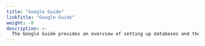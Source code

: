 ```yaml
---
title: "Google Guide"
linkTitle: "Google Guide"
weight: -8
description: >-
  The Google Guide provides an overview of setting up databases and the specifics of each DB type.
---
```




